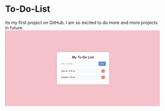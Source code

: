 # To-Do-List
Its my first project on GitHub. I am so excited to do more and more projects in future.
<img src="https://raw.githubusercontent.com/Amrit29a/To-Do-List/refs/heads/main/Screenshot%202025-04-21%20162403.png" alt="">
